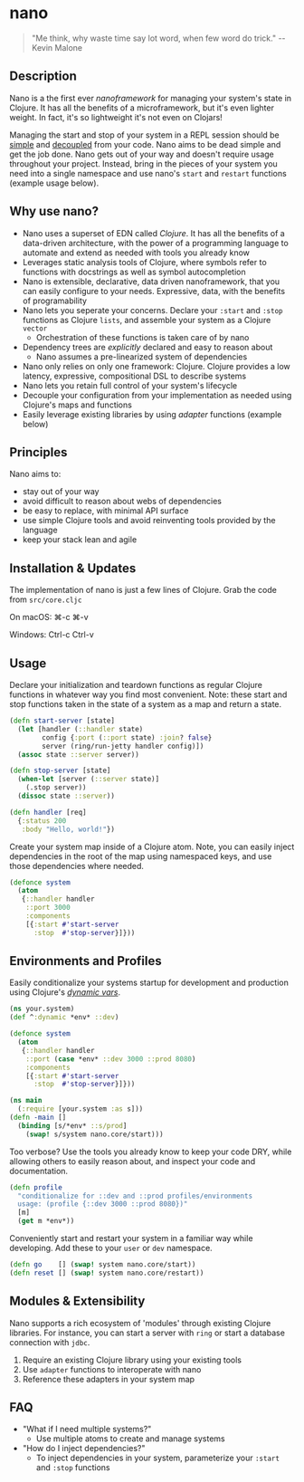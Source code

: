# nano

> "Me think, why waste time say lot word, when few word do trick."
> -- Kevin Malone 

## Description

Nano is a the first ever *nanoframework* for managing your system's state in Clojure. It has all the benefits of a microframework, but it's even lighter weight. In fact, it's so lightweight it's not even on Clojars!

Managing the start and stop of your system in a REPL session should be [simple](https://www.youtube.com/watch?v=cidchWg74Y4) and [decoupled](https://www.youtube.com/watch?v=LEZv-kQUSi4) from your code. Nano aims to be dead simple and get the job done. Nano gets out of your way and doesn't require usage throughout your project. Instead, bring in the pieces of your system you need into a single namespace and use nano's `start` and `restart` functions (example usage below).

## Why use nano?

* Nano uses a superset of EDN called *Clojure*. It has all the benefits of a data-driven architecture, with the power of a programming language to automate and extend as needed with tools you already know
* Leverages static analysis tools of Clojure, where symbols refer to functions with docstrings as well as symbol autocompletion
* Nano is extensible, declarative, data driven nanoframework, that you can easily configure to your needs. Expressive, data, with the benefits of programability
* Nano lets you seperate your concerns. Declare your `:start` and `:stop` functions as Clojure `lists`, and assemble your system as a Clojure `vector`
  * Orchestration of these functions is taken care of by nano
* Dependency trees are *explicitly* declared and easy to reason about
  * Nano assumes a pre-linearized system of dependencies
* Nano only relies on only one framework: Clojure. Clojure provides a low latency, expressive, compositional DSL to describe systems
* Nano lets you retain full control of your system's lifecycle
* Decouple your configuration from your implementation as needed using Clojure's maps and functions
* Easily leverage existing libraries by using *adapter* functions (example below)


## Principles

Nano aims to:

* stay out of your way
* avoid difficult to reason about webs of dependencies
* be easy to replace, with minimal API surface 
* use simple Clojure tools and avoid reinventing tools provided by the language
* keep your stack lean and agile

## Installation & Updates

The implementation of nano is just a few lines of Clojure. Grab the code from `src/core.cljc`

On macOS: ⌘-c ⌘-v

Windows: Ctrl-c Ctrl-v

## Usage

Declare your initialization and teardown functions as regular Clojure functions in whatever way you find most convenient. Note: these start and stop functions taken in the state of a system as a map and return a state.

``` clojure
(defn start-server [state]
  (let [handler (::handler state)
        config {:port (::port state) :join? false}
        server (ring/run-jetty handler config)])
  (assoc state ::server server))

(defn stop-server [state]
  (when-let [server (::server state)]
    (.stop server))
  (dissoc state ::server))

(defn handler [req]
  {:status 200
   :body "Hello, world!"})
```

Create your system map inside of a Clojure atom. Note, you can easily inject dependencies in the root of the map using namespaced keys, and use those dependencies where needed.
```clojure
(defonce system
  (atom
   {::handler handler
    ::port 3000
    :components
    [{:start #'start-server
      :stop  #'stop-server}]}))
```

## Environments and Profiles

Easily conditionalize your systems startup for development and production using Clojure's [*dynamic vars*](https://clojure.org/reference/vars).

``` clojure
(ns your.system)
(def ^:dynamic *env* ::dev)

(defonce system
  (atom
   {::handler handler
    ::port (case *env* ::dev 3000 ::prod 8080)
    :components
    [{:start #'start-server
      :stop  #'stop-server}]}))

(ns main
  (:require [your.system :as s]))
(defn -main []
  (binding [s/*env* ::s/prod]
    (swap! s/system nano.core/start)))
```

Too verbose? Use the tools you already know to keep your code DRY, while allowing others to easily reason about, and inspect your code and documentation.

``` clojure
(defn profile
  "conditionalize for ::dev and ::prod profiles/environments
  usage: (profile {::dev 3000 ::prod 8080})"
  [m]
  (get m *env*))
```


Conveniently start and restart your system in a familiar way while developing. Add these to your `user` or `dev` namespace.
``` clojure
(defn go    [] (swap! system nano.core/start))
(defn reset [] (swap! system nano.core/restart))
```

## Modules & Extensibility

Nano supports a rich ecosystem of 'modules' through existing Clojure libraries. For instance, you can start a server with `ring` or start a database connection with `jdbc`.

1. Require an existing Clojure library using your existing tools
2. Use `adapter` functions to interoperate with nano
3. Reference these adapters in your system map

## FAQ

* "What if I need multiple systems?"
  * Use multiple atoms to create and manage systems
* "How do I inject dependencies?"
  * To inject dependencies in your system, parameterize your `:start` and `:stop` functions
